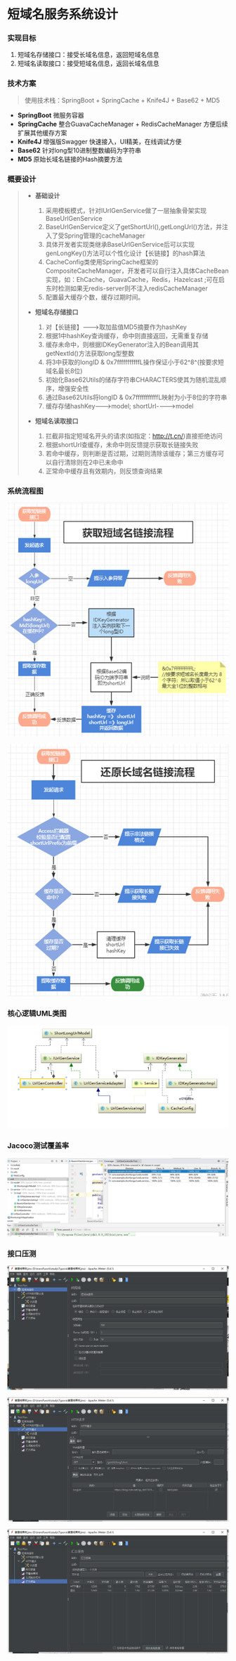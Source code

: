 # **短域名服务系统设计**

### 实现目标
 1. 短域名存储接口：接受长域名信息，返回短域名信息
 2. 短域名读取接口：接受短域名信息，返回长域名信息

### 技术方案
>使用技术栈：SpringBoot + SpringCache + Knife4J + Base62 + MD5

* **SpringBoot** 微服务容器
* **SpringCache** 整合GuavaCacheManager + RedisCacheManager 方便后续扩展其他缓存方案
* **Knife4J** 增强版Swagger 快速接入，UI精美，在线调试方便
* **Base62** 针对long型10进制整数编码为字符串
* **MD5** 原始长域名链接的Hash摘要方法

### 概要设计

> * **基础设计**
>   1. 采用模板模式，针对IUrlGenService做了一层抽象骨架实现BaseUrlGenService
>   2. BaseUrlGenService定义了getShortUrl(),getLongUrl()方法，并注入了受Spring管理的cacheManager
>   3. 具体开发者实现类继承BaseUrlGenService后可以实现genLongKey()方法可以个性化设计【长链接】的hash算法
>   4. CacheConfig类使用SpringCache框架的CompositeCacheManager，开发者可以自行注入具体CacheBean实现，如：EhCache，GuavaCache，Redis，Hazelcast ;可在启东时检测如果无redis-server则不注入redisCacheManager
>   5. 配置最大缓存个数，缓存过期时间。
> * **短域名存储接口**
>   1. 对【长链接】--->取加盐值MD5摘要作为hashKey
>   2. 根据1中hashKey查询缓存，命中则直接返回，无需重复存储
>   3. 缓存未命中，则根据IDKeyGenerator注入的Bean调用其getNextId()方法获取long型整数
>   4. 将3中获取的longID & 0x7fffffffffffL操作保证小于62^8^(按要求短域名最长8位)
>   5. 初始化Base62Utils的储存字符串CHARACTERS使其为随机混乱顺序，增强安全性
>   6. 通过Base62Utils将longID & 0x7fffffffffffL映射为小于8位的字符串
>   7. 缓存存储hashKey--->model; shortUrl---->model
>
> * **短域名读取接口**
>   1. 拦截非指定短域名开头的请求(如指定：http://t.cn/)直接拒绝访问
>   2. 根据shortUrl查缓存，未命中则反馈提示获取长链接失败
>   3. 若命中缓存，则判断是否过期，过期则清除该缓存；第三方缓存可以自行清除则在2中已未命中
>   4. 正常命中缓存且有效期内，则反馈查询结果



### 系统流程图

![image-long2short](image-long2short.png)



![image-short2long](image-short2long.png)



### 核心逻辑UML类图

![image-UML](image-UML.png)

### Jacoco测试覆盖率

![jacoco覆盖率](jacoco覆盖率.png)



### 接口压测

![jmeter压测-1](jmeter压测-1.png)

![jmeter压测-2](jmeter压测-2.png)

![jmeter压测-3](jmeter压测-3.png)